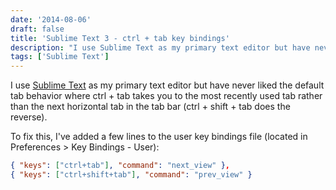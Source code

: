 ```yaml
---
date: '2014-08-06'
draft: false
title: 'Sublime Text 3 - ctrl + tab key bindings'
description: "I use Sublime Text as my primary text editor but have never liked the default tab behavior where ctrl + tab takes you to the most recently used tab rather than the next horizontal tab in the tab bar (ctrl + shift + tab does the reverse)."
tags: ['Sublime Text']
---
```


I use [Sublime Text](http://sublimetext.com) as my primary text editor but have never liked the default tab behavior where ctrl + tab takes you to the most recently used tab rather than the next horizontal tab in the tab bar (ctrl + shift + tab does the reverse).<!-- excerpt -->

To fix this, I've added a few lines to the user key bindings file (located in Preferences > Key Bindings - User):

```json
{ "keys": ["ctrl+tab"], "command": "next_view" },
{ "keys": ["ctrl+shift+tab"], "command": "prev_view" }
```

